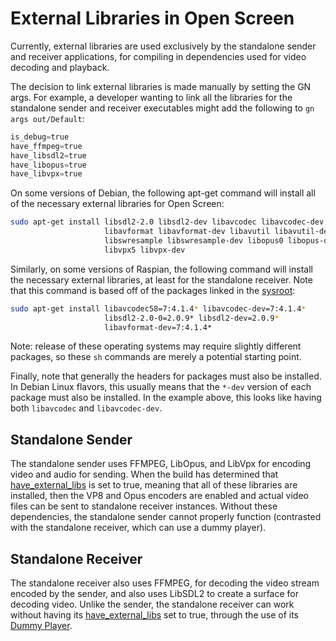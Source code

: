 # External Libraries in Open Screen

Currently, external libraries are used exclusively by the standalone sender and
receiver applications, for compiling in dependencies used for video decoding and
playback.

The decision to link external libraries is made manually by setting the GN args.
For example, a developer wanting to link all the libraries for the standalone
sender and receiver executables might add the following to `gn args out/Default`:

```python
is_debug=true
have_ffmpeg=true
have_libsdl2=true
have_libopus=true
have_libvpx=true
```

On some versions of Debian, the following apt-get command will install all of
the necessary external libraries for Open Screen:

```sh
sudo apt-get install libsdl2-2.0 libsdl2-dev libavcodec libavcodec-dev
                     libavformat libavformat-dev libavutil libavutil-dev
                     libswresample libswresample-dev libopus0 libopus-dev
                     libvpx5 libvpx-dev
```

Similarly, on some versions of Raspian, the following command will install the
necessary external libraries, at least for the standalone receiver. Note that
this command is based off of the packages linked in the [sysroot](sysroot.gni):

```sh
sudo apt-get install libavcodec58=7:4.1.4* libavcodec-dev=7:4.1.4*
                     libsdl2-2.0-0=2.0.9* libsdl2-dev=2.0.9*
                     libavformat-dev=7:4.1.4*
```

Note: release of these operating systems may require slightly different
packages, so these `sh` commands are merely a potential starting point.

Finally, note that generally the headers for packages must also be installed.
In Debian Linux flavors, this usually means that the `*-dev` version of each
package must also be installed. In the example above, this looks like having
both `libavcodec` and `libavcodec-dev`.

## Standalone Sender

The standalone sender uses FFMPEG, LibOpus, and LibVpx for encoding video and
audio for sending. When the build has determined that [have_external_libs](
  ../../cast/standalone_sender/BUILD.gn
) is set to true, meaning that all of these libraries are installed, then
the VP8 and Opus encoders are enabled and actual video files can be sent
to standalone receiver instances. Without these dependencies, the standalone
sender cannot properly function (contrasted with the standalone receiver,
which can use a dummy player).

## Standalone Receiver

The standalone receiver also uses FFMPEG, for decoding the video stream encoded
by the sender, and also uses LibSDL2 to create a surface for decoding video.
Unlike the sender, the standalone receiver can work without having
its [have_external_libs](../.../cast/standalone_receiver/BUILD.gn) set to true,
through the use of its
[Dummy Player](../../cast/standalone_receiver/dummy_player.h).
